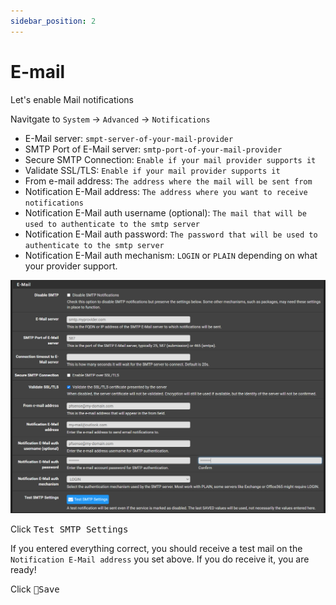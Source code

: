 ```yaml
---
sidebar_position: 2
---
```


# E-mail

Let's enable Mail notifications

Navitgate to `System` -> `Advanced` -> `Notifications`

- E-Mail server: `smpt-server-of-your-mail-provider`
- SMTP Port of E-Mail server: `smtp-port-of-your-mail-provider`
- Secure SMTP Connection: `Enable if your mail provider supports it`
- Validate SSL/TLS: `Enable if your mail provider supports it`
- From e-mail address: `The address where the mail will be sent from`
- Notification E-Mail address: `The address where you want to receive notifications`
- Notification E-Mail auth username (optional): `The mail that will be used to authenticate to the smtp server`
- Notification E-Mail auth password: `The password that will be used to authenticate to the smtp server`
- Notification E-Mail auth mechanism: `LOGIN` or `PLAIN` depending on what your provider support.

![mail-settings](img/mail-settings.png)

Click <kbd>Test SMTP Settings</kbd>

If you entered everything correct, you should receive a test mail on the `Notification E-Mail address` you set above.
If you do receive it, you are ready!

Click <kbd>💾Save</kbd>
